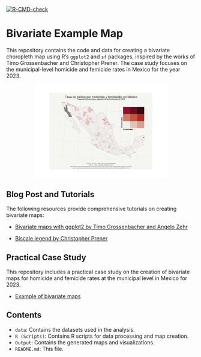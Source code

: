 
<!-- README.md is generated from README.Rmd. Please edit that file -->
<!-- badges: start -->

[![R-CMD-check](https://github.com/r-lib/usethis/actions/workflows/R-CMD-check.yaml/badge.svg)](https://github.com/r-lib/usethis/actions/workflows/R-CMD-check.yaml)

<!-- badges: end -->

# Bivariate Example Map

This repository contains the code and data for creating a bivariate
choropleth map using R’s `ggplot2` and `sf` packages, inspired by the
works of Timo Grossenbacher and Christopher Prener. The case study
focuses on the municipal-level homicide and femicide rates in Mexico for
the year 2023.

<div style="display: flex; justify-content: center; gap: 10px;">

<img src="Output/Mapa de homicidios y feminicidios 2023.png" width="70%" style="margin: 1px;">

</div>

## Blog Post and Tutorials

The following resources provide comprehensive tutorials on creating
bivariate maps:

- [Bivariate maps with ggplot2 by Timo Grossenbacher and Angelo
  Zehr](https://dvillasanao.github.io/Bivariate_example_map/analysis_grssnbchr/Bivariate%20maps%20with%20ggplot2%20and%20sf.nb.html)

- [Biscale legend by Christopher
  Prener](https://dvillasanao.github.io/Bivariate_example_map/Biscale%20legend.nb.html)

## Practical Case Study

This repository includes a practical case study on the creation of
bivariate maps for homicide and femicide rates at the municipal level in
Mexico for 2023.

- [Example of bivariate
  maps](https://dvillasanao.github.io/Bivariate_example_map/R/03_Example%20of%20bivariate%20maps.nb.html)

## Contents

- `data`: Contains the datasets used in the analysis.  
- `R (Scripts)`: Contains R scripts for data processing and map
  creation.  
- `Output`: Contains the generated maps and visualizations.  
- `README.md`: This file.
